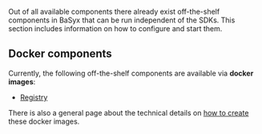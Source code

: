 Out of all available components there already exist off-the-shelf components in BaSyx that can be run independent of the SDKs. This section includes information on how to configure and start them.

## Docker components
Currently, the following off-the-shelf components are available via **docker images**:

* [Registry](registry.md)

There is also a general page about the technical details on [how to create](../basyx_components/v1/general_configuration/docker.md) these docker images.